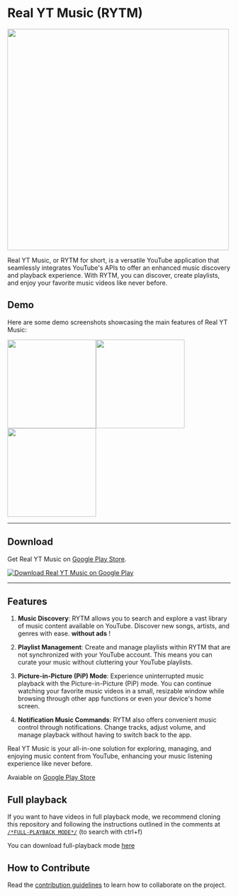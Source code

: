 # Real YT Music (RYTM)

<img src = "https://riccardoventurini.dev/assets/portfolio/rytm.png" width ="500" />

Real YT Music, or RYTM for short, is a versatile YouTube application that seamlessly integrates YouTube's APIs to offer an enhanced music discovery and playback experience. With RYTM, you can discover, create playlists, and enjoy your favorite music videos like never before.

## Demo

Here are some demo screenshots showcasing the main features of Real YT Music:

<img src = "https://play-lh.googleusercontent.com/NHudYD9zTdRSoHbdE8VGLBqNgdkc0t1AYdMpDxOL_QksEx_Pt6UXaQo_UK_bjUp6LA=w526-h296" width ="200" /><img src = "https://play-lh.googleusercontent.com/Jjt-1pSMqMmm9LJj0aRtdTlquUr-PcY2vnXXhHmxulgrCMrmy5m_YG1-IYFe7kxF9dI=w1052-h592" width ="200" /> <img src = "https://play-lh.googleusercontent.com/BbARoRnfLvV_J4A39dNOqhJ-jHBqjiqg5kj4i54wxwNj3CwkoLMmYNsTIMqm4e18Jews=w1052-h592" width ="200" />

---

## Download

Get Real YT Music on [Google Play Store](https://play.google.com/store/apps/details?id=com.ctrlvnt.rytm).

[![Download Real YT Music on Google Play](https://play.google.com/intl/en_us/badges/static/images/badges/en_badge_web_generic.png)](https://play.google.com/store/apps/details?id=com.ctrlvnt.rytm)

---


## Features

1. **Music Discovery**: RYTM allows you to search and explore a vast library of music content available on YouTube. Discover new songs, artists, and genres with ease. **without ads** !

2. **Playlist Management**: Create and manage playlists within RYTM that are not synchronized with your YouTube account. This means you can curate your music without cluttering your YouTube playlists.

3. **Picture-in-Picture (PiP) Mode**: Experience uninterrupted music playback with the Picture-in-Picture (PiP) mode. You can continue watching your favorite music videos in a small, resizable window while browsing through other app functions or even your device's home screen.

4. **Notification Music Commands**: RYTM also offers convenient music control through notifications. Change tracks, adjust volume, and manage playback without having to switch back to the app.

Real YT Music is your all-in-one solution for exploring, managing, and enjoying music content from YouTube, enhancing your music listening experience like never before.

Avaiable on [Google Play Store](https://play.google.com/store/apps/details?id=com.ctrlvnt.rytm)

## Full playback
If you want to have videos in full playback mode, we recommend cloning this repository and following the instructions outlined in the comments at [```/*FULL-PLAYBACK MODE*/```](https://github.com/ctrlVnt/Real-YT-Music/blob/master/app/src/main/java/com/ctrlvnt/rytm/ui/fragment/YouTubePlayerSupport.kt) (to search with ctrl+f)

You can download full-playback mode [here](https://github.com/ctrlVnt/Real-YT-Music/releases/tag/untagged-b273215d03065aa005ca)

## How to Contribute
Read the [contribution guidelines](CONTRIBUTING.md) to learn how to collaborate on the project.
